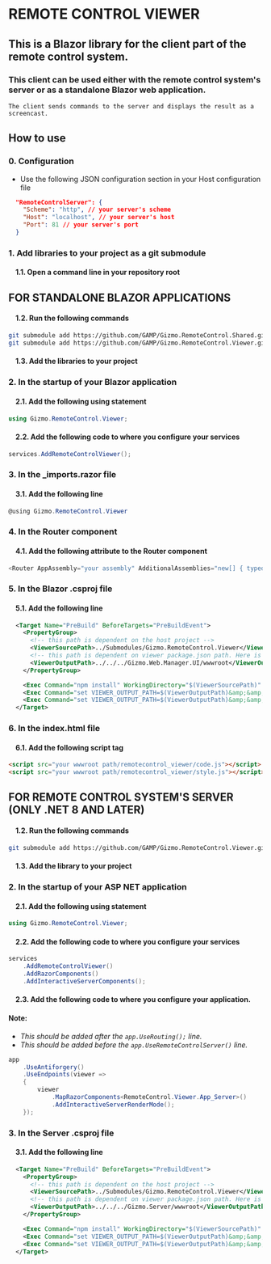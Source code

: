 # REMOTE CONTROL VIEWER

## This is a Blazor library for the client part of the remote control system.

### This client can be used either with the remote control system's server or as a standalone Blazor web application.

`The client sends commands to the server and displays the result as a screencast.`

## How to use

### 0. Configuration

- Use the following JSON configuration section in your Host configuration file

```json
  "RemoteControlServer": {
    "Scheme": "http", // your server's scheme
    "Host": "localhost", // your server's host
    "Port": 81 // your server's port
  }
```

### 1. Add libraries to your project as a git submodule

#### &emsp;1.1. Open a command line in your repository root

## FOR STANDALONE BLAZOR APPLICATIONS

#### &emsp;1.2. Run the following commands

```bash
git submodule add https://github.com/GAMP/Gizmo.RemoteControl.Shared.git Submodules/Gizmo.RemoteControl.Shared
git submodule add https://github.com/GAMP/Gizmo.RemoteControl.Viewer.git Submodules/Gizmo.RemoteControl.Viewer
```

#### &emsp;1.3. Add the libraries to your project

### 2. In the startup of your Blazor application

#### &emsp;2.1. Add the following using statement

```csharp
using Gizmo.RemoteControl.Viewer;
```

#### &emsp;2.2. Add the following code to where you configure your services

```csharp
services.AddRemoteControlViewer();
```

### 3. In the \_imports.razor file

#### &emsp;3.1. Add the following line

```csharp
@using Gizmo.RemoteControl.Viewer
```

### 4. In the Router component

#### &emsp;4.1. Add the following attribute to the Router component

```csharp
<Router AppAssembly="your assembly" AdditionalAssemblies="new[] { typeof(Gizmo.RemoteControl.Viewer.App_Wasm).Assembly }">
```

### 5. In the Blazor .csproj file

#### &emsp;5.1. Add the following line

```xml
  <Target Name="PreBuild" BeforeTargets="PreBuildEvent">
    <PropertyGroup>
      <!-- this path is dependent on the host project -->
      <ViewerSourcePath>../Submodules/Gizmo.RemoteControl.Viewer</ViewerSourcePath>
      <!-- this path is dependent on viewer package.json path. Here is should be the wwwroot folder of the your web app -->
      <ViewerOutputPath>../../../Gizmo.Web.Manager.UI/wwwroot</ViewerOutputPath>
    </PropertyGroup>

    <Exec Command="npm install" WorkingDirectory="$(ViewerSourcePath)" />
    <Exec Command="set VIEWER_OUTPUT_PATH=$(ViewerOutputPath)&amp;&amp;npm run build_dev" WorkingDirectory="$(ViewerSourcePath)" Condition="'$(Configuration)' == 'Debug'" />
    <Exec Command="set VIEWER_OUTPUT_PATH=$(ViewerOutputPath)&amp;&amp;npm run build_prod" WorkingDirectory="$(ViewerSourcePath)" Condition="'$(Configuration)' == 'Release'" />
  </Target>
```

### 6. In the index.html file

#### &emsp;6.1. Add the following script tag

```html
<script src="your wwwroot path/remotecontrol_viewer/code.js"></script>
<script src="your wwwroot path/remotecontrol_viewer/style.js"></script>
```

## FOR REMOTE CONTROL SYSTEM'S SERVER (ONLY .NET 8 AND LATER)

#### &emsp;1.2. Run the following commands

```bash
git submodule add https://github.com/GAMP/Gizmo.RemoteControl.Viewer.git Submodules/Gizmo.RemoteControl.Viewer
```

#### &emsp;1.3. Add the library to your project

### 2. In the startup of your ASP NET application

#### &emsp;2.1. Add the following using statement

```csharp
using Gizmo.RemoteControl.Viewer;
```

#### &emsp;2.2. Add the following code to where you configure your services

```csharp
services
    .AddRemoteControlViewer()
    .AddRazorComponents()
    .AddInteractiveServerComponents();
```

#### &emsp;2.3. Add the following code to where you configure your application.

#### Note:

- _This should be added after the `app.UseRouting();` line._
- _This should be added before the `app.UseRemoteControlServer()` line._

```csharp
app
    .UseAntiforgery()
    .UseEndpoints(viewer =>
    {
        viewer
            .MapRazorComponents<RemoteControl.Viewer.App_Server>()
            .AddInteractiveServerRenderMode();
    });
```

### 3. In the Server .csproj file

#### &emsp;3.1. Add the following line

```xml
  <Target Name="PreBuild" BeforeTargets="PreBuildEvent">
    <PropertyGroup>
      <!-- this path is dependent on the host project -->
      <ViewerSourcePath>../Submodules/Gizmo.RemoteControl.Viewer</ViewerSourcePath>
      <!-- this path is dependent on viewer package.json path. Here is should be the wwwroot folder of the your server's wwwroot path -->
      <ViewerOutputPath>../../../Gizmo.Server/wwwroot</ViewerOutputPath>
    </PropertyGroup>

    <Exec Command="npm install" WorkingDirectory="$(ViewerSourcePath)" />
    <Exec Command="set VIEWER_OUTPUT_PATH=$(ViewerOutputPath)&amp;&amp;npm run build_dev" WorkingDirectory="$(ViewerSourcePath)" Condition="'$(Configuration)' == 'Debug'" />
    <Exec Command="set VIEWER_OUTPUT_PATH=$(ViewerOutputPath)&amp;&amp;npm run build_prod" WorkingDirectory="$(ViewerSourcePath)" Condition="'$(Configuration)' == 'Release'" />
  </Target>
```
